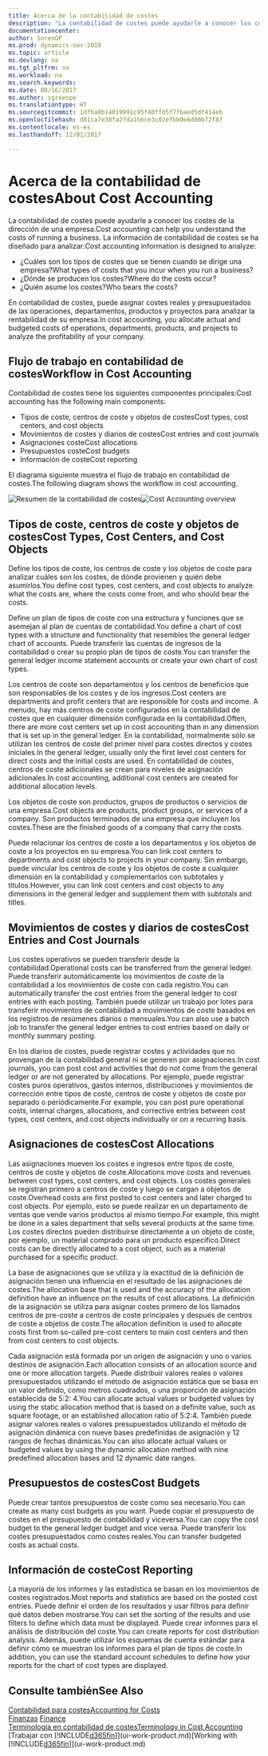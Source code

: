 ```yaml
---
title: Acerca de la contabilidad de costes
description: "La contabilidad de costes puede ayudarle a conocer los costes de la dirección de una empresa."
documentationcenter: 
author: SorenGP
ms.prod: dynamics-nav-2018
ms.topic: article
ms.devlang: na
ms.tgt_pltfrm: na
ms.workload: na
ms.search.keywords: 
ms.date: 08/16/2017
ms.author: sgroespe
ms.translationtype: HT
ms.sourcegitcommit: 1dfba8b14019991c95f40ffd5f7fbaed5df414eb
ms.openlocfilehash: d81ca7e30fa27da1b6ce3c02efbb0e6d00b72f87
ms.contentlocale: es-es
ms.lasthandoff: 12/01/2017

---
```

# <a name="about-cost-accounting"></a><span data-ttu-id="a7351-103">Acerca de la contabilidad de costes</span><span class="sxs-lookup"><span data-stu-id="a7351-103">About Cost Accounting</span></span>
<span data-ttu-id="a7351-104">La contabilidad de costes puede ayudarle a conocer los costes de la dirección de una empresa.</span><span class="sxs-lookup"><span data-stu-id="a7351-104">Cost accounting can help you understand the costs of running a business.</span></span> <span data-ttu-id="a7351-105">La información de contabilidad de costes se ha diseñado para analizar:</span><span class="sxs-lookup"><span data-stu-id="a7351-105">Cost accounting information is designed to analyze:</span></span>  

-   <span data-ttu-id="a7351-106">¿Cuáles son los tipos de costes que se tienen cuando se dirige una empresa?</span><span class="sxs-lookup"><span data-stu-id="a7351-106">What types of costs that you incur when you run a business?</span></span>  
-   <span data-ttu-id="a7351-107">¿Dónde se producen los costes?</span><span class="sxs-lookup"><span data-stu-id="a7351-107">Where do the costs occur?</span></span>  
-   <span data-ttu-id="a7351-108">¿Quién asume los costes?</span><span class="sxs-lookup"><span data-stu-id="a7351-108">Who bears the costs?</span></span>  

<span data-ttu-id="a7351-109">En contabilidad de costes, puede asignar costes reales y presupuestados de las operaciones, departamentos, productos y proyectos para analizar la rentabilidad de su empresa.</span><span class="sxs-lookup"><span data-stu-id="a7351-109">In cost accounting, you allocate actual and budgeted costs of operations, departments, products, and projects to analyze the profitability of your company.</span></span>  

## <a name="workflow-in-cost-accounting"></a><span data-ttu-id="a7351-110">Flujo de trabajo en contabilidad de costes</span><span class="sxs-lookup"><span data-stu-id="a7351-110">Workflow in Cost Accounting</span></span>  
<span data-ttu-id="a7351-111">Contabilidad de costes tiene los siguientes componentes principales:</span><span class="sxs-lookup"><span data-stu-id="a7351-111">Cost accounting has the following main components:</span></span>  

-   <span data-ttu-id="a7351-112">Tipos de coste, centros de coste y objetos de costes</span><span class="sxs-lookup"><span data-stu-id="a7351-112">Cost types, cost centers, and cost objects</span></span>  
-   <span data-ttu-id="a7351-113">Movimientos de costes y diarios de costes</span><span class="sxs-lookup"><span data-stu-id="a7351-113">Cost entries and cost journals</span></span>  
-   <span data-ttu-id="a7351-114">Asignaciones coste</span><span class="sxs-lookup"><span data-stu-id="a7351-114">Cost allocations</span></span>  
-   <span data-ttu-id="a7351-115">Presupuestos coste</span><span class="sxs-lookup"><span data-stu-id="a7351-115">Cost budgets</span></span>
-   <span data-ttu-id="a7351-116">Información de coste</span><span class="sxs-lookup"><span data-stu-id="a7351-116">Cost reporting</span></span>  

<span data-ttu-id="a7351-117">El diagrama siguiente muestra el flujo de trabajo en contabilidad de costes.</span><span class="sxs-lookup"><span data-stu-id="a7351-117">The following diagram shows the workflow in cost accounting.</span></span>  

<span data-ttu-id="a7351-118">![Resumen de la contabilidad de costes](media/costaccountingoverview.png "ResumenContabilidadCostes")</span><span class="sxs-lookup"><span data-stu-id="a7351-118">![Cost Accounting overview](media/costaccountingoverview.png "CostAccountingOverview")</span></span>  

## <a name="cost-types-cost-centers-and-cost-objects"></a><span data-ttu-id="a7351-119">Tipos de coste, centros de coste y objetos de costes</span><span class="sxs-lookup"><span data-stu-id="a7351-119">Cost Types, Cost Centers, and Cost Objects</span></span>  
<span data-ttu-id="a7351-120">Define los tipos de coste, los centros de coste y los objetos de coste para analizar cuáles son los costes, de dónde provienen y quién debe asumirlos.</span><span class="sxs-lookup"><span data-stu-id="a7351-120">You define cost types, cost centers, and cost objects to analyze what the costs are, where the costs come from, and who should bear the costs.</span></span>  

<span data-ttu-id="a7351-121">Define un plan de tipos de coste con una estructura y funciones que se asemejan al plan de cuentas de contabilidad.</span><span class="sxs-lookup"><span data-stu-id="a7351-121">You define a chart of cost types with a structure and functionality that resembles the general ledger chart of accounts.</span></span> <span data-ttu-id="a7351-122">Puede transferir las cuentas de ingresos de la contabilidad o crear su propio plan de tipos de coste.</span><span class="sxs-lookup"><span data-stu-id="a7351-122">You can transfer the general ledger income statement accounts or create your own chart of cost types.</span></span>  

<span data-ttu-id="a7351-123">Los centros de coste son departamentos y los centros de beneficios que son responsables de los costes y de los ingresos.</span><span class="sxs-lookup"><span data-stu-id="a7351-123">Cost centers are departments and profit centers that are responsible for costs and income.</span></span> <span data-ttu-id="a7351-124">A menudo, hay más centros de coste configurados en la contabilidad de costes que en cualquier dimensión configurada en la contabilidad.</span><span class="sxs-lookup"><span data-stu-id="a7351-124">Often, there are more cost centers set up in cost accounting than in any dimension that is set up in the general ledger.</span></span> <span data-ttu-id="a7351-125">En la contabilidad, normalmente sólo se utilizan los centros de coste del primer nivel para costes directos y costes iniciales.</span><span class="sxs-lookup"><span data-stu-id="a7351-125">In the general ledger, usually only the first level cost centers for direct costs and the initial costs are used.</span></span> <span data-ttu-id="a7351-126">En contabilidad de costes, centros de coste adicionales se crean para niveles de asignación adicionales.</span><span class="sxs-lookup"><span data-stu-id="a7351-126">In cost accounting, additional cost centers are created for additional allocation levels.</span></span>  

<span data-ttu-id="a7351-127">Los objetos de coste son productos, grupos de productos o servicios de una empresa.</span><span class="sxs-lookup"><span data-stu-id="a7351-127">Cost objects are products, product groups, or services of a company.</span></span> <span data-ttu-id="a7351-128">Son productos terminados de una empresa que incluyen los costes.</span><span class="sxs-lookup"><span data-stu-id="a7351-128">These are the finished goods of a company that carry the costs.</span></span>  

<span data-ttu-id="a7351-129">Puede relacionar los centros de coste a los departamentos y los objetos de coste a los proyectos en su empresa.</span><span class="sxs-lookup"><span data-stu-id="a7351-129">You can link cost centers to departments and cost objects to projects in your company.</span></span> <span data-ttu-id="a7351-130">Sin embargo, puede vincular los centros de coste y los objetos de coste a cualquier dimensión en la contabilidad y complementarlos con subtotales y títulos.</span><span class="sxs-lookup"><span data-stu-id="a7351-130">However, you can link cost centers and cost objects to any dimensions in the general ledger and supplement them with subtotals and titles.</span></span>  

## <a name="cost-entries-and-cost-journals"></a><span data-ttu-id="a7351-131">Movimientos de costes y diarios de costes</span><span class="sxs-lookup"><span data-stu-id="a7351-131">Cost Entries and Cost Journals</span></span>  
<span data-ttu-id="a7351-132">Los costes operativos se pueden transferir desde la contabilidad.</span><span class="sxs-lookup"><span data-stu-id="a7351-132">Operational costs can be transferred from the general ledger.</span></span> <span data-ttu-id="a7351-133">Puede transferir automáticamente los movimientos de coste de la contabilidad a los movimientos de coste con cada registro.</span><span class="sxs-lookup"><span data-stu-id="a7351-133">You can automatically transfer the cost entries from the general ledger to cost entries with each posting.</span></span> <span data-ttu-id="a7351-134">También puede utilizar un trabajo por lotes para transferir movimientos de contabilidad a movimientos de coste basados en los registros de resúmenes diarios o mensuales.</span><span class="sxs-lookup"><span data-stu-id="a7351-134">You can also use a batch job to transfer the general ledger entries to cost entries based on daily or monthly summary posting.</span></span>  

<span data-ttu-id="a7351-135">En los diarios de costes, puede registrar costes y actividades que no provengan de la contabilidad general ni se generen por asignaciones.</span><span class="sxs-lookup"><span data-stu-id="a7351-135">In cost journals, you can post cost and activities that do not come from the general ledger or are not generated by allocations.</span></span> <span data-ttu-id="a7351-136">Por ejemplo, puede registrar costes puros operativos, gastos internos, distribuciones y movimientos de corrección entre tipos de coste, centros de coste y objetos de coste por separado o periódicamente.</span><span class="sxs-lookup"><span data-stu-id="a7351-136">For example, you can post pure operational costs, internal charges, allocations, and corrective entries between cost types, cost centers, and cost objects individually or on a recurring basis.</span></span>  

## <a name="cost-allocations"></a><span data-ttu-id="a7351-137">Asignaciones de costes</span><span class="sxs-lookup"><span data-stu-id="a7351-137">Cost Allocations</span></span>  
<span data-ttu-id="a7351-138">Las asignaciones mueven los costes e ingresos entre tipos de coste, centros de coste y objetos de coste.</span><span class="sxs-lookup"><span data-stu-id="a7351-138">Allocations move costs and revenues between cost types, cost centers, and cost objects.</span></span> <span data-ttu-id="a7351-139">Los costes generales se registran primero a centros de coste y luego se cargan a objetos de coste.</span><span class="sxs-lookup"><span data-stu-id="a7351-139">Overhead costs are first posted to cost centers and later charged to cost objects.</span></span> <span data-ttu-id="a7351-140">Por ejemplo, esto se puede realizar en un departamento de ventas que vende varios productos al mismo tiempo.</span><span class="sxs-lookup"><span data-stu-id="a7351-140">For example, this might be done in a sales department that sells several products at the same time.</span></span> <span data-ttu-id="a7351-141">Los costes directos pueden distribuirse directamente a un objeto de coste, por ejemplo, un material comprado para un producto específico.</span><span class="sxs-lookup"><span data-stu-id="a7351-141">Direct costs can be directly allocated to a cost object, such as a material purchased for a specific product.</span></span>  

<span data-ttu-id="a7351-142">La base de asignaciones que se utiliza y la exactitud de la definición de asignación tienen una influencia en el resultado de las asignaciones de costes.</span><span class="sxs-lookup"><span data-stu-id="a7351-142">The allocation base that is used and the accuracy of the allocation definition have an influence on the results of cost allocations.</span></span> <span data-ttu-id="a7351-143">La definición de la asignación se utiliza para asignar costes primero de los llamados centros de pre-coste a centros de coste principales y después de centros de coste a objetos de coste.</span><span class="sxs-lookup"><span data-stu-id="a7351-143">The allocation definition is used to allocate costs first from so-called pre-cost centers to main cost centers and then from cost centers to cost objects.</span></span>  

<span data-ttu-id="a7351-144">Cada asignación está formada por un origen de asignación y uno o varios destinos de asignación.</span><span class="sxs-lookup"><span data-stu-id="a7351-144">Each allocation consists of an allocation source and one or more allocation targets.</span></span> <span data-ttu-id="a7351-145">Puede distribuir valores reales o valores presupuestados utilizando el método de asignación estática que se basa en un valor definido, como metros cuadrados, o una proporción de asignación establecida de 5:2: 4.</span><span class="sxs-lookup"><span data-stu-id="a7351-145">You can allocate actual values or budgeted values by using the static allocation method that is based on a definite value, such as square footage, or an established allocation ratio of 5:2:4.</span></span> <span data-ttu-id="a7351-146">También puede asignar valores reales o valores presupuestados utilizando el método de asignación dinámica con nueve bases predefinidas de asignación y 12 rangos de fechas dinámicas.</span><span class="sxs-lookup"><span data-stu-id="a7351-146">You can also allocate actual values or budgeted values by using the dynamic allocation method with nine predefined allocation bases and 12 dynamic date ranges.</span></span>  

## <a name="cost-budgets"></a><span data-ttu-id="a7351-147">Presupuestos de costes</span><span class="sxs-lookup"><span data-stu-id="a7351-147">Cost Budgets</span></span>  
<span data-ttu-id="a7351-148">Puede crear tantos presupuestos de coste como sea necesario.</span><span class="sxs-lookup"><span data-stu-id="a7351-148">You can create as many cost budgets as you want.</span></span> <span data-ttu-id="a7351-149">Puede copiar el presupuesto de costes en el presupuesto de contabilidad y viceversa.</span><span class="sxs-lookup"><span data-stu-id="a7351-149">You can copy the cost budget to the general ledger budget and vice versa.</span></span> <span data-ttu-id="a7351-150">Puede transferir los costes presupuestados como costes reales.</span><span class="sxs-lookup"><span data-stu-id="a7351-150">You can transfer budgeted costs as actual costs.</span></span>  

## <a name="cost-reporting"></a><span data-ttu-id="a7351-151">Información de coste</span><span class="sxs-lookup"><span data-stu-id="a7351-151">Cost Reporting</span></span>  
<span data-ttu-id="a7351-152">La mayoría de los informes y las estadística se basan en los movimientos de costes registrados.</span><span class="sxs-lookup"><span data-stu-id="a7351-152">Most reports and statistics are based on the posted cost entries.</span></span> <span data-ttu-id="a7351-153">Puede definir el orden de los resultados y usar filtros para definir qué datos deben mostrarse.</span><span class="sxs-lookup"><span data-stu-id="a7351-153">You can set the sorting of the results and use filters to define which data must be displayed.</span></span> <span data-ttu-id="a7351-154">Puede crear informes para el análisis de distribución del coste.</span><span class="sxs-lookup"><span data-stu-id="a7351-154">You can create reports for cost distribution analysis.</span></span> <span data-ttu-id="a7351-155">Además, puede utilizar los esquemas de cuenta estándar para definir cómo se muestran los informes para el plan de tipos de coste.</span><span class="sxs-lookup"><span data-stu-id="a7351-155">In addition, you can use the standard account schedules to define how your reports for the chart of cost types are displayed.</span></span>  

## <a name="see-also"></a><span data-ttu-id="a7351-156">Consulte también</span><span class="sxs-lookup"><span data-stu-id="a7351-156">See Also</span></span>  
 [<span data-ttu-id="a7351-157">Contabilidad para costes</span><span class="sxs-lookup"><span data-stu-id="a7351-157">Accounting for Costs</span></span>](finance-manage-cost-accounting.md)  
 <span data-ttu-id="a7351-158">[Finanzas](finance.md) </span><span class="sxs-lookup"><span data-stu-id="a7351-158">[Finance](finance.md) </span></span>  
 [<span data-ttu-id="a7351-159">Terminología en contabilidad de costes</span><span class="sxs-lookup"><span data-stu-id="a7351-159">Terminology in Cost Accounting</span></span>](finance-terminology-in-cost-accounting.md)  
 <span data-ttu-id="a7351-160">[Trabajar con [!INCLUDE[d365fin](includes/d365fin_md.md)]](ui-work-product.md)</span><span class="sxs-lookup"><span data-stu-id="a7351-160">[Working with [!INCLUDE[d365fin](includes/d365fin_md.md)]](ui-work-product.md)</span></span>

